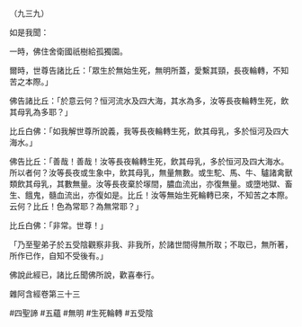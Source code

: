 （九三九）

如是我聞：

一時，佛住舍衛國祇樹給孤獨園。

爾時，世尊告諸比丘：「眾生於無始生死，無明所蓋，愛繫其頸，長夜輪轉，不知苦之本際。」

佛告諸比丘：「於意云何？恒河流水及四大海，其水為多，汝等長夜輪轉生死，飲其母乳為多耶？」

比丘白佛：「如我解世尊所說義，我等長夜輪轉生死，飲其母乳，多於恒河及四大海水。」

佛告比丘：「善哉！善哉！汝等長夜輪轉生死，飲其母乳，多於恒河及四大海水。所以者何？汝等長夜或生象中，飲其母乳，無量無數。或生駝、馬、牛、驢諸禽獸類飲其母乳，其數無量。汝等長夜棄於塜間，膿血流出，亦復無量。或墮地獄、畜生、餓鬼，髓血流出，亦復如是。比丘！汝等無始生死輪轉已來，不知苦之本際。云何？比丘！色為常耶？為無常耶？」

比丘白佛：「非常。世尊！」

「乃至聖弟子於五受陰觀察非我、非我所，於諸世間得無所取；不取已，無所著，所作已作，自知不受後有。」

佛說此經已，諸比丘聞佛所說，歡喜奉行。

雜阿含經卷第三十三



#四聖諦
#五蘊
#無明
#生死輪轉
#五受陰
